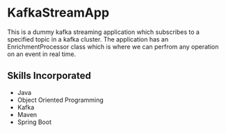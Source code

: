 # KafkaStreamApp
This is a dummy kafka streaming application which subscribes to a specified topic in a kafka cluster. The application has an EnrichmentProcessor class which is where we can perfrom any operation on an event in real time. 

## Skills Incorporated
- Java
- Object Oriented Programming
- Kafka
- Maven
- Spring Boot
